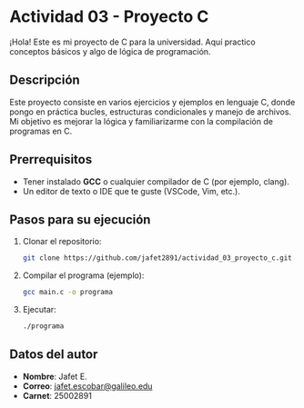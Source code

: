 # Actividad 03 - Proyecto C

¡Hola! Este es mi proyecto de C para la universidad. Aquí practico conceptos básicos y algo de lógica de programación.

## Descripción
Este proyecto consiste en varios ejercicios y ejemplos en lenguaje C, donde pongo en práctica bucles, estructuras condicionales y manejo de archivos. Mi objetivo es mejorar la lógica y familiarizarme con la compilación de programas en C.

## Prerrequisitos
- Tener instalado **GCC** o cualquier compilador de C (por ejemplo, clang).
- Un editor de texto o IDE que te guste (VSCode, Vim, etc.).

## Pasos para su ejecución
1. Clonar el repositorio:
   ```bash
   git clone https://github.com/jafet2891/actividad_03_proyecto_c.git
   ```
2. Compilar el programa (ejemplo):
   ```bash
   gcc main.c -o programa
   ```
3. Ejecutar:
   ```bash
   ./programa
   ```

## Datos del autor
- **Nombre**: Jafet E.
- **Correo**: jafet.escobar@galileo.edu
- **Carnet**: 25002891

```
